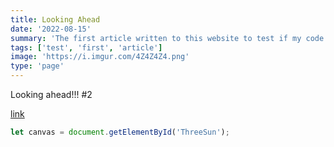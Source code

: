 ```yaml
---
title: Looking Ahead
date: '2022-08-15'
summary: 'The first article written to this website to test if my code worked.'
tags: ['test', 'first', 'article']
image: 'https://i.imgur.com/4Z4Z4Z4.png'
type: 'page'
---
```


Looking ahead!!! #2

[link](pages/1.md)

```javascript
let canvas = document.getElementById('ThreeSun');
```

